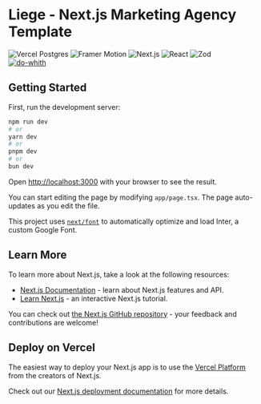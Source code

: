 <h1>Liege - Next.js Marketing Agency Template</h1>

![Vercel Postgres](https://img.shields.io/badge/@vercel/postgres-v0.7.2-brightgreen) ![Framer Motion](https://img.shields.io/badge/framer--motion-v11.1.9-pink) ![Next.js](https://img.shields.io/badge/next-v14.1.0-yellowgreen) ![React](https://img.shields.io/badge/react-v18-blue) ![Zod](https://img.shields.io/badge/zod-v3.23.8-purple)  
<a href="https://marketing-agency-db.vercel.app/">
![do-whith](https://github.com/user-attachments/assets/50618fd6-ce18-47aa-8253-150074845468)
</a>


## Getting Started

First, run the development server:

```bash
npm run dev
# or
yarn dev
# or
pnpm dev
# or
bun dev
```

Open [http://localhost:3000](http://localhost:3000) with your browser to see the result.

You can start editing the page by modifying `app/page.tsx`. The page auto-updates as you edit the file.

This project uses [`next/font`](https://nextjs.org/docs/basic-features/font-optimization) to automatically optimize and load Inter, a custom Google Font.

## Learn More

To learn more about Next.js, take a look at the following resources:

- [Next.js Documentation](https://nextjs.org/docs) - learn about Next.js features and API.
- [Learn Next.js](https://nextjs.org/learn) - an interactive Next.js tutorial.

You can check out [the Next.js GitHub repository](https://github.com/vercel/next.js/) - your feedback and contributions are welcome!

## Deploy on Vercel

The easiest way to deploy your Next.js app is to use the [Vercel Platform](https://vercel.com/new?utm_medium=default-template&filter=next.js&utm_source=create-next-app&utm_campaign=create-next-app-readme) from the creators of Next.js.

Check out our [Next.js deployment documentation](https://nextjs.org/docs/deployment) for more details.
